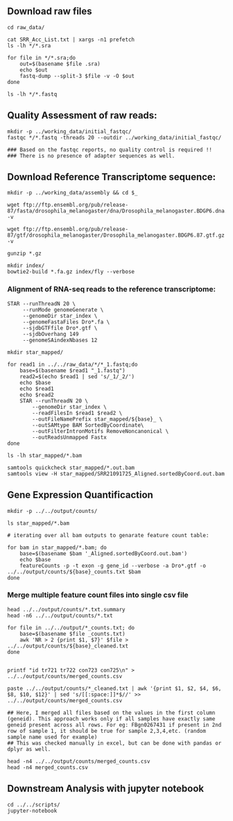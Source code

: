 
## Download raw files

    cd raw_data/

    cat SRR_Acc_List.txt | xargs -n1 prefetch
    ls -lh */*.sra
    
    for file in */*.sra;do
        out=$(basename $file .sra)
        echo $out
        fastq-dump --split-3 $file -v -O $out
    done

    ls -lh */*.fastq
    

## Quality Assessment of raw reads:

    mkdir -p ../working_data/initial_fastqc/
    fastqc */*.fastq -threads 20 --outdir ../working_data/initial_fastqc/

    ### Based on the fastqc reports, no quality control is required !!
    ### There is no presence of adapter sequences as well.


## Download Reference Transcriptome sequence:
        
    mkdir -p ../working_data/assembly && cd $_

    wget ftp://ftp.ensembl.org/pub/release-87/fasta/drosophila_melanogaster/dna/Drosophila_melanogaster.BDGP6.dna.toplevel.fa.gz -v
    
    wget ftp://ftp.ensembl.org/pub/release-87/gtf/drosophila_melanogaster/Drosophila_melanogaster.BDGP6.87.gtf.gz -v

    gunzip *.gz

    mkdir index/
    bowtie2-build *.fa.gz index/fly --verbose

### Alignment of RNA-seq reads to the reference transcriptome:

    STAR --runThreadN 20 \
         --runMode genomeGenerate \
         --genomeDir star_index \
         --genomeFastaFiles Dro*.fa \
         --sjdbGTFfile Dro*.gtf \
         --sjdbOverhang 149
         --genomeSAindexNbases 12
    
    mkdir star_mapped/

    for read1 in ../../raw_data/*/*_1.fastq;do
        base=$(basename $read1 "_1.fastq")
        read2=$(echo $read1 | sed 's/_1/_2/')
        echo $base
        echo $read1
        echo $read2
        STAR --runThreadN 20 \
            --genomeDir star_index \
            --readFilesIn $read1 $read2 \
            --outFileNamePrefix star_mapped/${base}_ \
            --outSAMtype BAM SortedByCoordinate\
            --outFilterIntronMotifs RemoveNoncanonical \
            --outReadsUnmapped Fastx
    done

    ls -lh star_mapped/*.bam

    samtools quickcheck star_mapped/*.out.bam
    samtools view -H star_mapped/SRR21091725_Aligned.sortedByCoord.out.bam
    
## Gene Expression Quantificaction

    mkdir -p ../../output/counts/

    ls star_mapped/*.bam
    
    # iterating over all bam outputs to genarate feature count table:

    for bam in star_mapped/*.bam; do
        base=$(basename $bam '_Aligned.sortedByCoord.out.bam')
        echo $base
        featureCounts -p -t exon -g gene_id --verbose -a Dro*.gtf -o ../../output/counts/${base}_counts.txt $bam
    done

### Merge multiple feature count files into single csv file
    
    head ../../output/counts/*.txt.summary
    head -n6 ../../output/counts/*.txt

    for file in ../../output/*_counts.txt; do
        base=$(basename $file _counts.txt)
        awk 'NR > 2 {print $1, $7}' $file > ../../output/counts/${base}_cleaned.txt
    done

    
    printf "id tr721 tr722 con723 con725\n" > ../../output/counts/merged_counts.csv
    
    paste ../../output/counts/*_cleaned.txt | awk '{print $1, $2, $4, $6, $8, $10, $12}' | sed 's/[[:space:]]*$//' >> ../../output/counts/merged_counts.csv

    ## Here, I merged all files based on the values in the first column (geneid). This approach works only if all samples have exactly same geneid present across all rows. For eg: FBgn0267431 if present in 2nd row of sample 1, it should be true for sample 2,3,4,etc. (random sample name used for example)
    ## This was checked manually in excel, but can be done with pandas or dplyr as well.
    
    head -n4 ../../output/counts/merged_counts.csv
    head -n4 merged_counts.csv

## Downstream Analysis with jupyter notebook
    
    cd ../../scripts/
    jupyter-notebook
        